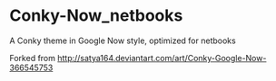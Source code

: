 Conky-Now_netbooks
==================

A Conky theme in Google Now style, optimized for netbooks

Forked from http://satya164.deviantart.com/art/Conky-Google-Now-366545753
